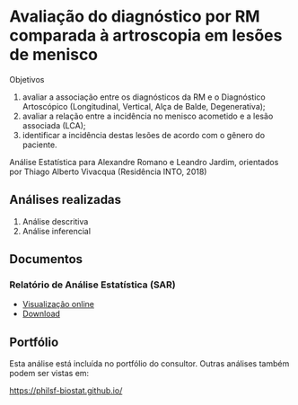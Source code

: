 <!-- Instruções -->

<!-- - substituir xxx pelo código do relatório -->
<!-- - v01: substituir mmm01/mmm02 pela milestone -->
<!-- - v02: substituir ppp01/ppp02 pelo projeto -->
<!-- - Remover esse bloco -->

# Avaliação do diagnóstico por RM comparada à artroscopia em lesões de menisco

Objetivos

1. avaliar a associação entre os diagnósticos da RM e o Diagnóstico
Artoscópico (Longitudinal, Vertical, Alça de Balde, Degenerativa);
2. avaliar a relação entre a incidência no menisco acometido e a lesão associada (LCA);
3. identificar a incidência destas lesões de acordo com o gênero do paciente.

Análise Estatística para Alexandre Romano e Leandro Jardim, orientados por Thiago Alberto Vivacqua (Residência INTO, 2018)

## Análises realizadas

1. Análise descritiva
1. Análise inferencial
<!-- 1. Análise de poder -->
<!-- 1. Modelagem estatística -->

## Documentos

<!-- ### Plano Analítico (SAP) -->

<!-- <\!-- - [Visualização online][sapviz-v02] -\-> -->
<!-- <\!-- - [Download][sappdf-v02] -\-> -->

<!-- - [Visualização online][sapviz-v01] -->
<!-- - [Download][sappdf-v01] -->

### Relatório de Análise Estatística (SAR)

<!-- - [Visualização online][reportviz-v02] -->
<!-- - [Download][pdf-v02] -->

- [Visualização online][reportviz-v01]
- [Download][pdf-v01]

## Portfólio

Esta análise está incluída no portfólio do consultor.
Outras análises também podem ser vistas em:

https://philsf-biostat.github.io/

<!-- --- -->

[sapviz-v01]: report/SAP-2018-001-AL-v01.md
[sappdf-v01]: report/SAP-2018-001-AL-v01.pdf?raw=true
[sapviz-v02]: report/SAP-2018-001-AL-v02.md
[sappdf-v02]: report/SAP-2018-001-AL-v02.pdf?raw=true

[docx-v01]: report/SAR-2018-001-AL-v01.docx?raw=true
[pdf-v01]: report/SAR-2018-001-AL-v01.pdf?raw=true
[docx-v02]: report/SAR-2018-001-AL-v02.docx?raw=true
[pdf-v02]: report/SAR-2018-001-AL-v02.pdf?raw=true

[releases]: https://github.com/philsf-biostat/SAR-2018-001-AL/releases/
[milestone-v01]: https://github.com/philsf-biostat/SAR-2018-001-AL/milestone/mmm01
[reportviz-v01]: report/SAR-2018-001-AL-v01.md
[v01-project]: https://github.com/philsf-biostat/SAR-2018-001-AL/projects/ppp01
[milestone-v02]: https://github.com/philsf-biostat/SAR-2018-001-AL/milestone/mmm02
[reportviz-v02]: report/SAR-2018-001-AL-v02.md
[v02-project]: https://github.com/philsf-biostat/SAR-2018-001-AL/projects/ppp02
